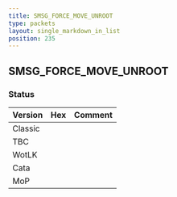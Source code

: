 ```yaml
---
title: SMSG_FORCE_MOVE_UNROOT
type: packets
layout: single_markdown_in_list
position: 235
---
```


## SMSG_FORCE_MOVE_UNROOT

### Status

Version    | Hex        | Comment
---------- | ---------- | ---------- 
Classic    |            |
TBC        |            |
WotLK      |            |
Cata       |            |
MoP        |            |